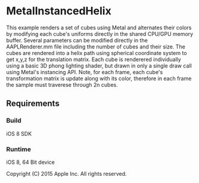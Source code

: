 # MetalInstancedHelix

This example renders a set of cubes using Metal and alternates their colors by modifying each cube's uniforms directly in the shared CPU/GPU memory buffer. Several parameters can be modified directly in the AAPLRenderer.mm file including the number of cubes and their size. The cubes are rendered into a helix path using spherical coordinate system to get x,y,z for the translation matrix. Each cube is renderered individually using a basic 3D phong lighting shader, but drawn in only a single draw call using Metal's instancing API. Note, for each frame, each cube's transformation matrix is update along with its color, therefore in each frame the sample must traverese through 2n cubes. 

## Requirements

### Build

iOS 8 SDK

### Runtime

iOS 8, 64 Bit device

Copyright (C) 2015 Apple Inc. All rights reserved.
